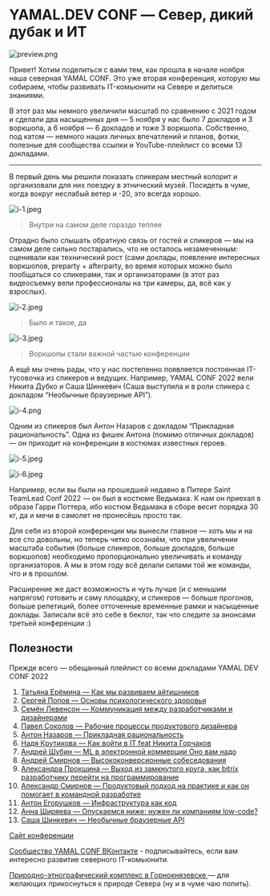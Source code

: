 # YAMAL.DEV CONF — Север, дикий дубак и ИТ

![preview.png](preview.png)

Привет! Хотим поделиться с вами тем, как прошла в начале ноября наша северная YAMAL CONF. Это уже вторая конференция, которую мы собираем, чтобы развивать IT-комьюнити на Севере и делиться знаниями.

В этот раз мы немного увеличили масштаб по сравнению с 2021 годом и сделали два насыщенных дня — 5 ноября у нас было 7 докладов и 3 воркшопа, а 6 ноября — 6 докладов и тоже 3 воркшопа. Собственно, под катом — немного наших личных впечатлений и планов, фотки, полезные для сообщества ссылки и YouTube-плейлист со всеми 13 докладами.

___

В первый день мы решили показать спикерам местный колорит и организовали для них поездку в этнический музей. Посидеть в чуме, когда вокруг неслабый ветер и -20, это всегда хорошо.

![i-1.jpeg](i-1.jpeg)

>Внутри на самом деле гораздо теплее

Отрадно было слышать обратную связь от гостей и спикеров — мы на самом деле сильно постарались, что не осталось незамеченным: оценивали как технический рост (сами доклады, появление интересных воркшопов, preparty + afterparty, во время которых можно было пообщаться со спикерами, так и организаторами (в этот раз видеосъемку вели профессионалы на три камеры, да, всё как у взрослых).

![i-2.jpeg](i-2.jpeg)

>Было и такое, да

![i-3.jpeg](i-3.jpeg)

>Воркшопы стали важной частью конференции

А ещё мы очень рады, что у нас постепенно появляется постоянная IT-тусовочка из спикеров и ведущих. Например, YAMAL CONF 2022 вели Никита Дубко и Саша Шинкевич (Саша выступила и в роли спикера с докладом “Необычные браузерные API”).

![i-4.png](i-4.png)

Одним из спикеров был Антон Назаров с докладом “Прикладная рациональность”. Одна из фишек Антона (помимо отличных докладов) — он приходит на конференции в костюмах известных героев. 

![i-5.jpeg](i-5.jpeg)

![i-6.jpeg](i-6.jpeg)

Например, если вы были на прошедшей недавно в Питере Saint TeamLead Conf 2022 — он был в костюме Ведьмака. К нам он приехал в образе Гарри Поттера, ибо костюм Ведьмака в сборе весит порядка 30 кг, да и мечи в самолет не пронесёшь просто так.

Для себя из второй конференции мы вынесли главное — хоть мы и на все сто довольны, но теперь четко осознаём, что при увеличении масштаба события (больше спикеров, больше докладов, больше воркшопов) необходимо пропорционально увеличивать и команду организаторов. А мы в этом году всё делали силами той же команды, что и в прошлом.

Расширение же даст возможность и чуть лучше (и с меньшим напрягом) готовить и саму площадку, и спикеров — больше прогонов, больше репетиций, более отточенные временные рамки и насыщенные доклады. Записали всё это себе в беклог, так что следите за анонсами третьей конференции :)

## Полезности
Прежде всего — обещанный плейлист со всеми докладами YAMAL DEV CONF 2022

1. [Татьяна Ерёмина — Как мы развиваем айтишников](https://www.youtube.com/watch?v=C4z2W6DX5HQ&list=PLC0EL4FwYtD8LNK_NfskY0SFSFjq_CfY4&index=2&ab_channel=YAMALDEV)
2. [Сергей Попов — Основы психологического здоровья](https://www.youtube.com/watch?v=dEflAPb29Vw&list=PLC0EL4FwYtD8LNK_NfskY0SFSFjq_CfY4&index=3&ab_channel=YAMALDEV)
3. [Семён Левенсон — Коммуникация между разработчиками и дизайнерами](https://www.youtube.com/watch?v=M5lEIntqrUE&list=PLC0EL4FwYtD8LNK_NfskY0SFSFjq_CfY4&index=4&ab_channel=YAMALDEV)
4. [Павел Соколов — Рабочие процессы продуктового дизайнера](https://www.youtube.com/watch?v=Ht-BDQe24VY&list=PLC0EL4FwYtD8LNK_NfskY0SFSFjq_CfY4&index=5&ab_channel=YAMALDEV)
5. [Антон Назаров — Прикладная рациональность](https://www.youtube.com/watch?v=oJQlcvATpGI&list=PLC0EL4FwYtD8LNK_NfskY0SFSFjq_CfY4&index=6&ab_channel=YAMALDEV)
6. [Надя Крутикова — Как войти в IT feat Никита Горчаков](https://www.youtube.com/watch?v=HnWhTApR0sk&list=PLC0EL4FwYtD8LNK_NfskY0SFSFjq_CfY4&index=7&ab_channel=YAMALDEV)
7. [Андрей Шубин — ML в электронной коммерции Оно вам надо](https://www.youtube.com/watch?v=9OpdD5vRr8s&list=PLC0EL4FwYtD8LNK_NfskY0SFSFjq_CfY4&index=8&ab_channel=YAMALDEV)
8. [Андрей Смирнов — Высококонверсионные собеседования](https://www.youtube.com/watch?v=DUw-2qIl3hc&list=PLC0EL4FwYtD8LNK_NfskY0SFSFjq_CfY4&index=9&ab_channel=YAMALDEV)
9. [Александра Прокшина — Выход из замкнутого круга, как bitrix разработчику перейти на программирование](https://www.youtube.com/watch?v=B_B_cIJgl8E&list=PLC0EL4FwYtD8LNK_NfskY0SFSFjq_CfY4&index=10&ab_channel=YAMALDEV)
10. [Александр Смирнов — Продуктовый подход на практике и как он помогает в командной разработке](https://www.youtube.com/watch?v=1boYQkjzF8o&list=PLC0EL4FwYtD8LNK_NfskY0SFSFjq_CfY4&index=11&ab_channel=YAMALDEV)
11. [Антон Егорушков — Инфраструктура как код](https://www.youtube.com/watch?v=gTgTG2bHNE4&list=PLC0EL4FwYtD8LNK_NfskY0SFSFjq_CfY4&index=12&ab_channel=YAMALDEV)
12. [Анна Ширяева — Опускаемся ниже: нужен ли компаниям low-code?](https://www.youtube.com/watch?v=aS22lp_Bd4I&list=PLC0EL4FwYtD8LNK_NfskY0SFSFjq_CfY4&index=13&ab_channel=YAMALDEV)
13. [Саша Шинкевич — Необычные браузерные API](https://www.youtube.com/watch?v=GBRCrDPCX4g&list=PLC0EL4FwYtD8LNK_NfskY0SFSFjq_CfY4&index=13&t=1843s&ab_channel=YAMALDEV)

[Сайт конференции](https://conf.yamal.dev/)

[Сообщество YAMAL CONF ВКонтакте](https://conf.yamal.dev/) - подписывайтесь, если вам интересно развитие северного IT-комьюнити.

[Природно-этнографический комплекс в Горнокнязевске ](https://www.tourister.ru/world/europe/russia/city/salekhard/museum/31875) — для желающих прикоснуться к природе Севера (ну и в чуме чаю попить).